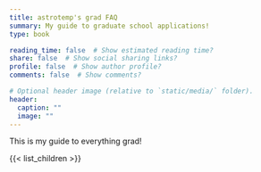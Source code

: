 ```yaml
---
title: astrotemp's grad FAQ
summary: My guide to graduate school applications!
type: book

reading_time: false  # Show estimated reading time?
share: false  # Show social sharing links?
profile: false  # Show author profile?
comments: false  # Show comments?

# Optional header image (relative to `static/media/` folder).
header:
  caption: ""
  image: ""
---
```


This is my guide to everything grad!

{{< list_children >}}
